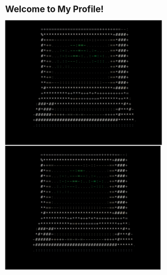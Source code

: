 # Welcome to My Profile!

![Retro Computer](/retroascii.png)
<img src="/retroascii.png" alt="Retro computer" width="500">

